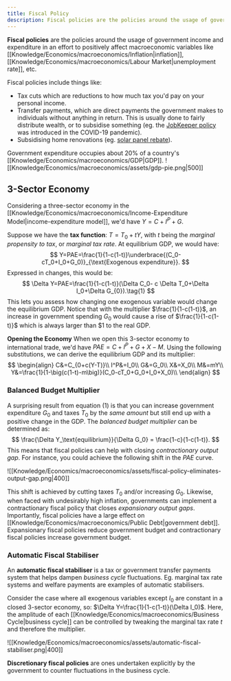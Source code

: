 ```yaml
---
title: Fiscal Policy
description: Fiscal policies are the policies around the usage of government income and expenditure in an effort to positively affect macroeconomic variables.
---
```


**Fiscal policies** are the policies around the usage of government income and expenditure in an effort to positively affect macroeconomic variables like [[Knowledge/Economics/macroeconomics/Inflation|inflation]], [[Knowledge/Economics/macroeconomics/Labour Market|unemployment rate]], etc.

Fiscal policies include things like:
- Tax cuts which are reductions to how much tax you'd pay on your personal income.
- Transfer payments, which are direct payments the government makes to individuals without anything in return. This is usually done to fairly distribute wealth, or to subsidise something (eg. the [JobKeeper policy](https://treasury.gov.au/coronavirus/jobkeeper) was introduced in the COVID-19 pandemic).
- Subsidising home renovations (eg. [solar panel rebate](https://www.energysaver.nsw.gov.au/save-solar)).

Government expenditure occupies about 20% of a country's [[Knowledge/Economics/macroeconomics/GDP|GDP]].
![[Knowledge/Economics/macroeconomics/assets/gdp-pie.png|500]]

## 3-Sector Economy
Considering a three-sector economy in the [[Knowledge/Economics/macroeconomics/Income-Expenditure Model|income-expenditure model]], we'd have $Y = C+I^P+G$.

Suppose we have the **tax function**: $T=T_0 + tY$, with $t$ being the *marginal propensity to tax*, or *marginal tax rate*. At equilibrium GDP, we would have: 
$$
	Y=PAE=\frac{1}{1-c(1-t)}\underbrace{(C_0-cT_0+I_0+G_0)}_{\text{Exogenous expenditure}}.
$$
Expressed in changes, this would be:
$$
	\Delta Y=PAE=\frac{1}{1-c(1-t)}(\Delta C_0- c \Delta T_0+\Delta I_0+\Delta G_{0}).\tag{1}
$$
This lets you assess how changing one exogenous variable would change the equilibrium GDP. Notice that with the multiplier $\frac{1}{1-c(1-t)}$, an increase in government spending $G_0$ would cause a rise of $\frac{1}{1-c(1-t)}$ which is always larger than $\$1$ to the real GDP.

**Opening the Economy**
When we open this 3-sector economy to international trade, we'd have $PAE=C+I^P+G+X-M$. Using the following substitutions, we can derive the equilibrium GDP and its multiplier:
$$
\begin{align}
	C&=C_{0+c(Y-T)}\\
	I^P&=I_0\\
	G&=G_0\\	
	X&=X_0\\
	M&=mY\\
	Y&=\frac{1}{1-\big(c(1-t)-m\big)}(C_0-cT_0+G_0+I_0+X_0)\\
\end{align}
$$

### Balanced Budget Multiplier
A surprising result from equation $(1)$ is that you can increase government expenditure $G_0$ and taxes $T_0$ by the *same amount* but still end up with a positive change in the GDP. The *balanced budget multiplier* can be determined as:
$$
	\frac{\Delta Y_\text{equilibrium}}{\Delta G_0} = \frac{1-c}{1-c(1-t)}.
$$
This means that fiscal policies can help with closing *contractionary output gap*. For instance, you could achieve the following shift in the $PAE$ curve.

![[Knowledge/Economics/macroeconomics/assets/fiscal-policy-eliminates-output-gap.png|400]]

This shift is achieved by cutting taxes $T_0$ and/or increasing $G_0$. Likewise, when faced with undesirably high inflation, governments can implement a contractionary fiscal policy that closes *expansionary output gaps*. Importantly, fiscal policies have a large effect on [[Knowledge/Economics/macroeconomics/Public Debt|government debt]]. Expansionary fiscal policies reduce government budget and contractionary fiscal policies increase government budget.

### Automatic Fiscal Stabiliser
An **automatic fiscal stabiliser** is a tax or government transfer payments system that helps dampen _business cycle_ fluctuations. Eg. marginal tax rate systems and welfare payments are examples of automatic stabilisers.

Consider the case where all exogenous variables except $I_0$ are constant in a closed 3-sector economy, so: $\Delta Y=\frac{1}{1-c(1-t)}(\Delta I_0)$. Here, the amplitude of each [[Knowledge/Economics/macroeconomics/Business Cycle|business cycle]] can be controlled by tweaking the marginal tax rate $t$ and therefore the multiplier.

![[Knowledge/Economics/macroeconomics/assets/automatic-fiscal-stabiliser.png|400]]

**Discretionary fiscal policies** are ones undertaken explicitly by the government to counter fluctuations in the business cycle.
